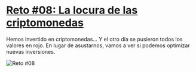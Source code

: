 # [Reto #08: La locura de las criptomonedas](https://adventjs.dev/challenges/08)

Hemos invertido en criptomonedas... Y el otro día se pusieron todos los valores en rojo. En lugar de asustarnos, vamos a ver si podemos optimizar nuevas inversiones.

![Reto #08](https://2021.adventjs.dev/bitcoin.png)

